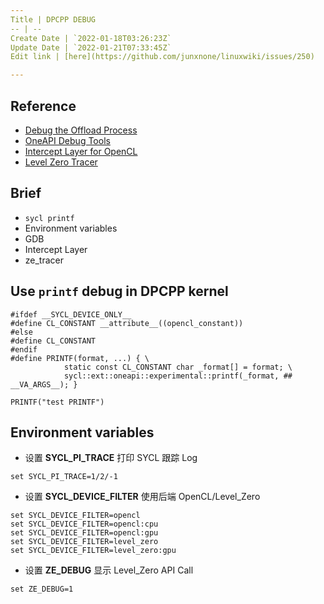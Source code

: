 ```yaml
---
Title | DPCPP DEBUG
-- | --
Create Date | `2022-01-18T03:26:23Z`
Update Date | `2022-01-21T07:33:45Z`
Edit link | [here](https://github.com/junxnone/linuxwiki/issues/250)

---
```

## Reference

- [Debug the Offload Process](https://www.intel.com/content/www/us/en/develop/documentation/oneapi-programming-guide/top/software-development-process/debugging-the-dpc-and-openmp-offload-process/debug-the-offload-process.html)
- [OneAPI Debug Tools](https://www.intel.com/content/www/us/en/develop/documentation/oneapi-programming-guide/top/software-development-process/debugging-the-dpc-and-openmp-offload-process/oneapi-debug-tools.html)
- [Intercept Layer for OpenCL](https://github.com/intel/opencl-intercept-layer)
- [Level Zero Tracer](https://github.com/intel/pti-gpu/tree/master/tools/ze_tracer)

## Brief
- `sycl printf`
- Environment variables
- GDB
- Intercept Layer
- ze_tracer


## Use `printf` debug in DPCPP kernel

```
#ifdef __SYCL_DEVICE_ONLY__
#define CL_CONSTANT __attribute__((opencl_constant))
#else
#define CL_CONSTANT
#endif
#define PRINTF(format, ...) { \
            static const CL_CONSTANT char _format[] = format; \
            sycl::ext::oneapi::experimental::printf(_format, ## __VA_ARGS__); }
````

```
PRINTF("test PRINTF")
```

## Environment variables

- 设置 **SYCL_PI_TRACE** 打印 SYCL 跟踪 Log
```
set SYCL_PI_TRACE=1/2/-1
```
- 设置 **SYCL_DEVICE_FILTER** 使用后端 OpenCL/Level_Zero
```
set SYCL_DEVICE_FILTER=opencl
set SYCL_DEVICE_FILTER=opencl:cpu
set SYCL_DEVICE_FILTER=opencl:gpu
set SYCL_DEVICE_FILTER=level_zero
set SYCL_DEVICE_FILTER=level_zero:gpu
```
- 设置 **ZE_DEBUG** 显示 Level_Zero API Call
```
set ZE_DEBUG=1
```
